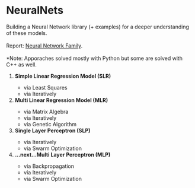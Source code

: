 # NeuralNets
Building a Neural Network library (+ examples) for a deeper understanding of these models.
<br><br>
Report:
[Neural Network Family](https://docs.google.com/document/d/e/2PACX-1vTKz4J7AkP1unnvD3ivbfmJFpRxD_Ect2M7hJNugZ8qXj-S2sYpuoWDK90LgZoYP9uOt7we1S_w2CKC/pub).
<br>
<br>
*Note: Apporaches solved mostly with Python but some are solved with C++ as well.

<ol>
  <li><b>Simple Linear Regression Model (SLR)</b></li>
  <ul>
    <li>via Least Squares</li>
    <li>via Iteratively</li>
  </ul>
  <li><b>Multi Linear Regression Model (MLR)</b></li>
  <ul>
    <li>via Matrix Algebra</li>
    <li>via Iteratively</li>
    <li>via Genetic Algorithm</li>
  </ul>
  <li><b>Single Layer Perceptron (SLP)</b></li>
  <ul>
    <li>via Iteratively</li>
    <li>via Swarm Optimization</li>
  </ul>
  <li><b>...next...Multi Layer Perceptron (MLP)</b></li>
  <ul>
    <li>via Backpropagation</li>
    <li>via Iteratively</li>
    <li>via Swarm Optimization</li>
  </ul>
</ol>
